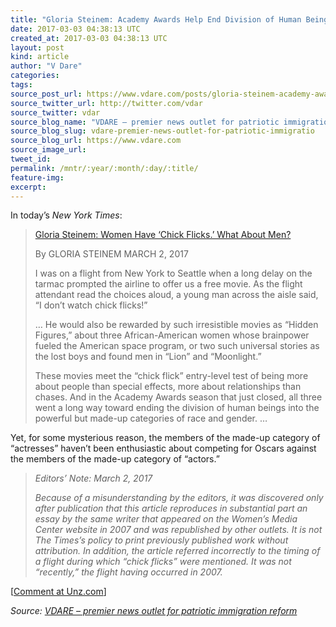 ```yaml
---
title: "Gloria Steinem: Academy Awards Help End Division of Human Beings Into “Made-Up Categories of Race and Gender”"
date: 2017-03-03 04:38:13 UTC
created_at: 2017-03-03 04:38:13 UTC
layout: post
kind: article
author: "V Dare"
categories: 
tags: 
source_post_url: https://www.vdare.com/posts/gloria-steinem-academy-awards-help-end-division-of-human-beings-into-made-up-categories-of-race-and-gender
source_twitter_url: http://twitter.com/vdar
source_twitter: vdar
source_blog_name: "VDARE – premier news outlet for patriotic immigration reform"
source_blog_slug: vdare-premier-news-outlet-for-patriotic-immigratio
source_blog_url: https://www.vdare.com
source_image_url: 
tweet_id:
permalink: /mntr/:year/:month/:day/:title/
feature-img: 
excerpt:
---
```

<div class="pf-content"><p>In today’s <em>New York Times</em>:</p>
<blockquote><p><a id="xlink_1_2" class="xlink" title="Anchor Link to This Paragraph" href="http://www.unz.com/isteve/#xlink_1_2" name="xlink_1_2"></a> <a title="https://www.nytimes.com/2017/03/02/opinion/gloria-steinem-women-have-chick-flicks-what-about-men.html?action=click&amp;pgtype=Homepage&amp;version=Moth-Visible&amp;moduleDetail=inside-nyt-region-3&amp;module=inside-nyt-region&amp;region=inside-nyt-region&amp;WT.nav=inside-nyt-region&amp;_r=0" href="https://www.nytimes.com/2017/03/02/opinion/gloria-steinem-women-have-chick-flicks-what-about-men.html?action=click&amp;pgtype=Homepage&amp;version=Moth-Visible&amp;moduleDetail=inside-nyt-region-3&amp;module=inside-nyt-region&amp;region=inside-nyt-region&amp;WT.nav=inside-nyt-region&amp;_r=0">Gloria Steinem: Women Have ‘Chick Flicks.’ What About Men?</a></p>
<p>By GLORIA STEINEM MARCH 2, 2017</p>
<p><a id="xlink_1_3" class="xlink" title="Anchor Link to This Paragraph" href="http://www.unz.com/isteve/#xlink_1_3" name="xlink_1_3"></a>I was on a flight from New York to Seattle when a long delay on the tarmac prompted the airline to offer us a free movie. As the flight attendant read the choices aloud, a young man across the aisle said, “I don’t watch chick flicks!”</p>
<p><a id="xlink_1_4" class="xlink" title="Anchor Link to This Paragraph" href="http://www.unz.com/isteve/#xlink_1_4" name="xlink_1_4"></a>… He would also be rewarded by such irresistible movies as “Hidden Figures,” about three African-American women whose brainpower fueled the American space program, or two such universal stories as the lost boys and found men in “Lion” and “Moonlight.”</p><div id="57966237cc52c74a5e1363c4" class="vdb_player vdb_57966237cc52c74a5e1363c456bcd17ce4b018167fea5539">    </div>
<p><a id="xlink_1_5" class="xlink" title="Anchor Link to This Paragraph" href="http://www.unz.com/isteve/#xlink_1_5" name="xlink_1_5"></a>These movies meet the “chick flick” entry-level test of being more about people than special effects, more about relationships than chases. And in the Academy Awards season that just closed, all three went a long way toward ending the division of human beings into the powerful but made-up categories of race and gender. …</p></blockquote>
<p><a id="xlink_1_6" class="xlink" title="Anchor Link to This Paragraph" href="http://www.unz.com/isteve/#xlink_1_6" name="xlink_1_6"></a>Yet, for some mysterious reason, the members of the made-up category of “actresses” haven’t been enthusiastic about competing for Oscars against the members of the made-up category of “actors.”</p>
<blockquote><p><em>Editors’ Note: March 2, 2017 </em></p>
<p><em>Because of a misunderstanding by the editors, it was discovered only after publication that this article reproduces in substantial part an essay by the same writer that appeared on the Women’s Media Center website in 2007 and was republished by other outlets. It is not The Times’s policy to print previously published work without attribution. In addition, the article referred incorrectly to the timing of a flight during which “chick flicks” were mentioned. It was not “recently,” the flight having occurred in 2007.</em></p></blockquote>
<p>[<a href="http://www.unz.com/isteve/gloria-steinem-end-division-of-human-beings-into-made-up-categories-of-race-and-gender/#comments">Comment at Unz.com</a>]</p>
</div><div class="">
    <i>Source: <a href="https://www.vdare.com">VDARE – premier news outlet for patriotic immigration reform</a></i>
</div>
